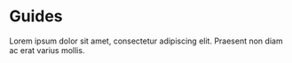 # Guides

Lorem ipsum dolor sit amet, consectetur adipiscing elit. Praesent non diam ac erat varius mollis.